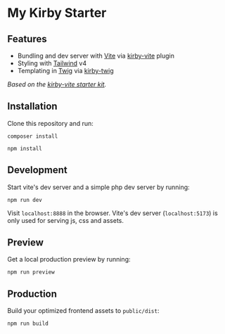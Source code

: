 # My Kirby Starter

## Features

- Bundling and dev server with [Vite](https://vitejs.dev/) via [kirby-vite](https://github.com/arnoson/kirby-vite) plugin
- Styling with [Tailwind](https://tailwindcss.com/) v4
- Templating in [Twig](https://twig.symfony.com/) via [kirby-twig](https://github.com/wearejust/kirby-twig)

*Based on the [kirby-vite starter kit](https://github.com/arnoson/kirby-vite-basic-kit).*

## Installation

Clone this repository and run:

```
composer install
```

```
npm install
```

## Development

Start vite's dev server and a simple php dev server by running:

```
npm run dev
```

Visit `localhost:8888` in the browser. Vite's dev server (`localhost:5173`) is only used for serving js, css and assets.

## Preview

Get a local production preview by running:

```
npm run preview
```

## Production

Build your optimized frontend assets to `public/dist`:

```
npm run build
```
